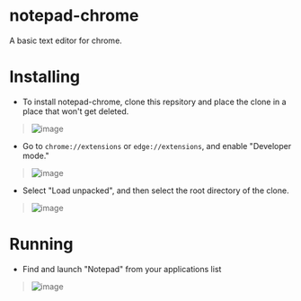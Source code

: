 # notepad-chrome
A basic text editor for chrome.

# Installing  
- To install notepad-chrome, clone this repsitory and place the clone in a place that won't get deleted.  
> ![image](https://github.com/featherton/notepad-chrome/assets/69269521/030be836-fa5a-49c3-aa29-f951bfd84e22)  
- Go to `chrome://extensions` or `edge://extensions`, and enable "Developer mode."  
> ![image](https://github.com/featherton/notepad-chrome/assets/69269521/584f99da-aa93-42d0-a9a7-ad63756a3cc0)  
- Select "Load unpacked", and then select the root directory of the clone.  
> ![image](https://github.com/featherton/notepad-chrome/assets/69269521/7ba0d24e-df94-4f1a-ac34-a2af6df981df)  
  
# Running  
- Find and launch "Notepad" from your applications list  
> ![image](https://github.com/featherton/notepad-chrome/assets/69269521/43e49c8a-bddb-412d-81a9-bca9aa2ec541)  
